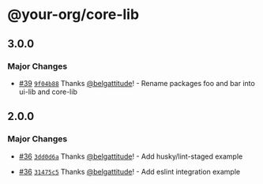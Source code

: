 # @your-org/core-lib

## 3.0.0

### Major Changes

- [#39](https://github.com/belgattitude/nextjs-monorepo-example/pull/39) [`9f04b88`](https://github.com/belgattitude/nextjs-monorepo-example/commit/9f04b88d966e804ddc12e79372b3ac14f7330b86) Thanks [@belgattitude](https://github.com/belgattitude)! - Rename packages foo and bar into ui-lib and core-lib

## 2.0.0

### Major Changes

- [#36](https://github.com/belgattitude/nextjs-monorepo-example/pull/36) [`3dd0d6a`](https://github.com/belgattitude/nextjs-monorepo-example/commit/3dd0d6a1ff20c49d4ad71907ea243287fbc36890) Thanks [@belgattitude](https://github.com/belgattitude)! - Add husky/lint-staged example

- [#36](https://github.com/belgattitude/nextjs-monorepo-example/pull/36) [`31475c5`](https://github.com/belgattitude/nextjs-monorepo-example/commit/31475c58ca1ebc155f178240468d0d6a9d323e34) Thanks [@belgattitude](https://github.com/belgattitude)! - Add eslint integration example
